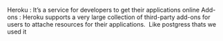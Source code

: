 Heroku : It’s a service for developers to get their applications online
Add-ons : Heroku supports a very large collection of third-party add-ons for users to attache resources for their applications.  Like postgress thats we used it 
